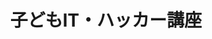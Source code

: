 ---
title: "子どもIT・ハッカー講座"
description: "小中高生を対象とした、楽しく学べるIT・ハッカー体験プログラム。<br>情報モラルやパスワードの仕組み、簡単なプログラミングなどを通して、ITに対する興味と正しい知識を育てます。"
draft: false
image : "images/portfolio/work3.jpg"
bg_image: "images/feature-bg.jpg"
category: "サイバーセキュリティ教育プログラム"
---